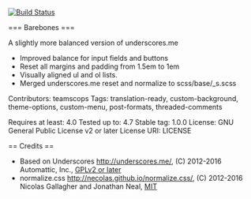 [![Build Status](https://travis-ci.org/Automattic/_s.svg?branch=master)](https://travis-ci.org/Automattic/_s)

=== Barebones ===

A slightly more balanced version of underscores.me

- Improved balance for input fields and buttons
- Reset all margins and padding from 1.5em to 1em 
- Visually aligned ul and ol lists. 
- Merged underscores.me reset and normalize to scss/base/_s.scss

Contributors: teamscops
Tags: translation-ready, custom-background, theme-options, custom-menu, post-formats, threaded-comments

Requires at least: 4.0
Tested up to: 4.7
Stable tag: 1.0.0
License: GNU General Public License v2 or later
License URI: LICENSE


== Credits ==

* Based on Underscores http://underscores.me/, (C) 2012-2016 Automattic, Inc., [GPLv2 or later](https://www.gnu.org/licenses/gpl-2.0.html)
* normalize.css http://necolas.github.io/normalize.css/, (C) 2012-2016 Nicolas Gallagher and Jonathan Neal, [MIT](http://opensource.org/licenses/MIT)
